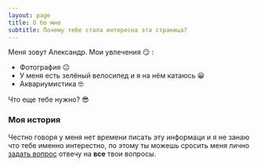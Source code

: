 ```yaml
---
layout: page
title: О бо мне
subtitle: Почему тебе стала интересна эта страница?
---
```


Меня зовут Александр. Мои увлечения 😏 :

- Фотография 😐
- У меня есть зелёный велосипед и я на нём катаюсь 😀
- Аквариумистика 🤓


Что еще тебе нужно? 😎

### Моя история

Честно говоря у меня нет времени писать эту информаци и я не занаю что тебе именно интерестно, по этому ты можешь сросить меня лично [задать вопрос](https://t.me/snagoff) отвечу на **все** твои вопросы. 
